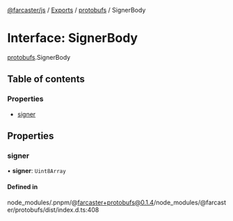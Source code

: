 [@farcaster/js](../README.md) / [Exports](../modules.md) / [protobufs](../modules/protobufs.md) / SignerBody

# Interface: SignerBody

[protobufs](../modules/protobufs.md).SignerBody

## Table of contents

### Properties

- [signer](protobufs.SignerBody.md#signer)

## Properties

### signer

• **signer**: `Uint8Array`

#### Defined in

node_modules/.pnpm/@farcaster+protobufs@0.1.4/node_modules/@farcaster/protobufs/dist/index.d.ts:408
